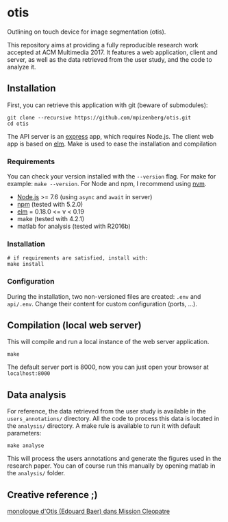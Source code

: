 # otis

Outlining on touch device for image segmentation (otis).

This repository aims at providing a fully reproducible research work
accepted at ACM Multimedia 2017.
It features a web application, client and server,
as well as the data retrieved from the user study,
and the code to analyze it.

## Installation

First, you can retrieve this application with git (beware of submodules):

```shell
git clone --recursive https://github.com/mpizenberg/otis.git
cd otis
```

The API server is an [express] app, which requires Node.js.
The client web app is based on [elm].
Make is used to ease the installation and compilation

[express]: https://expressjs.com/
[elm]: http://elm-lang.org/

### Requirements

You can check your version installed with the `--version` flag.
For make for example: `make --version`.
For Node and npm, I recommend using [nvm][install-nvm].

* [Node.js][install-node] >= 7.6 (using `async` and `await` in server)
* [npm][install-npm] (tested with 5.2.0)
* [elm][install-elm] = 0.18.0 <= v < 0.19
* make (tested with 4.2.1)
* matlab for analysis (tested with R2016b)

[install-node]: https://nodejs.org/en/download/package-manager/
[install-npm]: https://docs.npmjs.com/getting-started/installing-node
[install-elm]: https://guide.elm-lang.org/install.html
[install-nvm]: https://github.com/creationix/nvm#install-script

### Installation

```shell
# if requirements are satisfied, install with:
make install
```

### Configuration

During the installation, two non-versioned files are created: `.env` and `api/.env`.
Change their content for custom configuration (ports, ...).

## Compilation (local web server)

This will compile and run a local instance of the web server application.

```shell
make
```

The default server port is 8000,
now you can just open your browser at `localhost:8000`

## Data analysis

For reference, the data retrieved from the user study is available
in the `users_annotations/` directory.
All the code to process this data is located in the `analysis/` directory.
A make rule is available to run it with default parameters:

```shell
make analyse
```

This will process the users annotations and generate the figures
used in the research paper.
You can of course run this manually by opening matlab in the `analysis/` folder.

## Creative reference ;)

[monologue d'Otis (Edouard Baer) dans Mission Cleopatre][monologue]

[monologue]: https://youtu.be/AMij3xjEW-A
